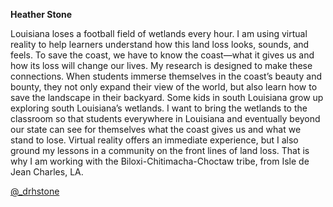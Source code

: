 **Heather Stone**

Louisiana loses a football field of wetlands every hour. I am using virtual reality to help learners understand how this land loss looks, sounds, and feels. To save the coast, we have to know the coast—what it gives us and how its loss will change our lives. My research is designed to make these connections. When students immerse themselves in the coast’s beauty and bounty, they not only expand their view of the world, but also learn how to save the landscape in their backyard. Some kids in south Louisiana grow up exploring south Louisiana’s wetlands. I want to bring the wetlands to the classroom so that students everywhere in Louisiana and eventually beyond our state can see for themselves what the coast gives us and what we stand to lose. Virtual reality offers an immediate experience, but I also ground my lessons in a community on the front lines of land loss. That is why I am working with the Biloxi-Chitimacha-Choctaw tribe, from Isle de Jean Charles, LA.

[@_drhstone](https://twitter.com/_drhstone)
